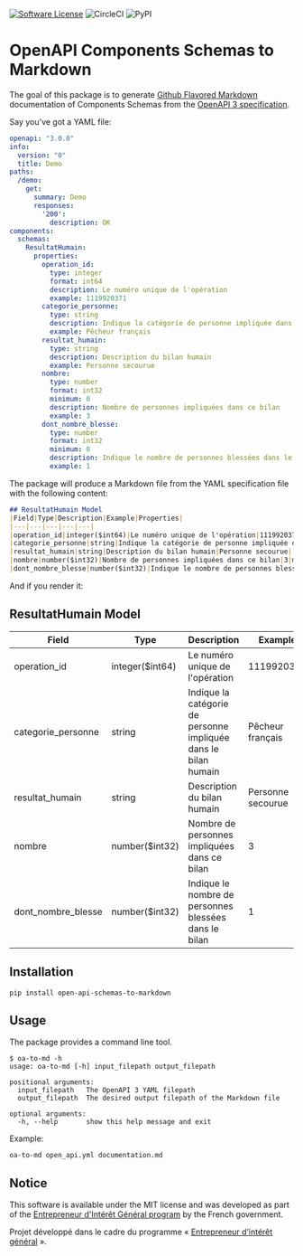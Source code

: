[![Software License](https://img.shields.io/badge/License-MIT-orange.svg?style=flat-square)](https://github.com/entrepreneur-interet-general/open_api_schemas_to_markdown/blob/master/LICENSE.md)
![CircleCI](https://img.shields.io/circleci/project/github/entrepreneur-interet-general/open_api_schemas_to_markdown.svg?style=flat-square)
![PyPI](https://img.shields.io/pypi/open_api_schemas_to_markdown.svg?style=flat-square)


# OpenAPI Components Schemas to Markdown
The goal of this package is to generate [Github Flavored Markdown](https://github.github.com/gfm/) documentation of Components Schemas from the [OpenAPI 3 specification](https://github.com/OAI/OpenAPI-Specification).

Say you've got a YAML file:
```yml
openapi: "3.0.0"
info:
  version: "0"
  title: Demo
paths:
  /demo:
    get:
      summary: Demo
      responses:
        '200':
          description: OK
components:
  schemas:
    ResultatHumain:
      properties:
        operation_id:
          type: integer
          format: int64
          description: Le numéro unique de l'opération
          example: 1119920371
        categorie_personne:
          type: string
          description: Indique la catégorie de personne impliquée dans le bilan humain
          example: Pêcheur français
        resultat_humain:
          type: string
          description: Description du bilan humain
          example: Personne secourue
        nombre:
          type: number
          format: int32
          minimum: 0
          description: Nombre de personnes impliquées dans ce bilan
          example: 3
        dont_nombre_blesse:
          type: number
          format: int32
          minimum: 0
          description: Indique le nombre de personnes blessées dans le bilan
          example: 1

```

The package will produce a Markdown file from the YAML specification file with the following content:
```markdown
## ResultatHumain Model
|Field|Type|Description|Example|Properties|
|---|---|---|---|---|
|operation_id|integer($int64)|Le numéro unique de l'opération|1119920371||
|categorie_personne|string|Indique la catégorie de personne impliquée dans le bilan humain|Pêcheur français||
|resultat_humain|string|Description du bilan humain|Personne secourue||
|nombre|number($int32)|Nombre de personnes impliquées dans ce bilan|3|minimum: 0|
|dont_nombre_blesse|number($int32)|Indique le nombre de personnes blessées dans le bilan|1|minimum: 0|
```

And if you render it:
## ResultatHumain Model
|Field|Type|Description|Example|Properties|
|---|---|---|---|---|
|operation_id|integer($int64)|Le numéro unique de l'opération|1119920371||
|categorie_personne|string|Indique la catégorie de personne impliquée dans le bilan humain|Pêcheur français||
|resultat_humain|string|Description du bilan humain|Personne secourue||
|nombre|number($int32)|Nombre de personnes impliquées dans ce bilan|3|minimum: 0|
|dont_nombre_blesse|number($int32)|Indique le nombre de personnes blessées dans le bilan|1|minimum: 0|

## Installation
```
pip install open-api-schemas-to-markdown
```

## Usage
The package provides a command line tool.
```
$ oa-to-md -h
usage: oa-to-md [-h] input_filepath output_filepath

positional arguments:
  input_filepath   The OpenAPI 3 YAML filepath
  output_filepath  The desired output filepath of the Markdown file

optional arguments:
  -h, --help       show this help message and exit
```

Example:
```
oa-to-md open_api.yml documentation.md
```

## Notice
This software is available under the MIT license and was developed as part of the [Entrepreneur d'Intérêt Général program](https://entrepreneur-interet-general.etalab.gouv.fr) by the French government.

Projet développé dans le cadre du programme « [Entrepreneur d’intérêt général](https://entrepreneur-interet-general.etalab.gouv.fr) ».
